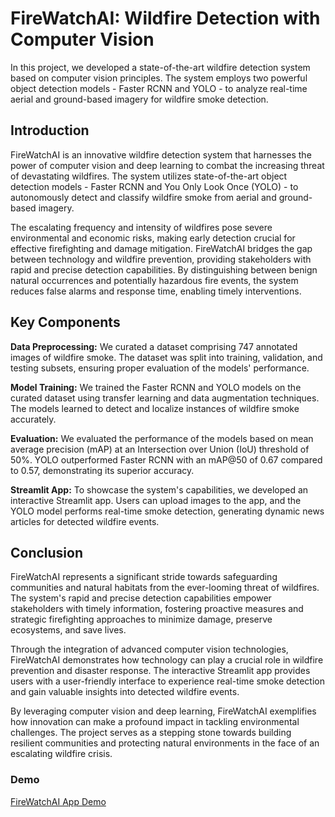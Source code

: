 <h1>FireWatchAI: Wildfire Detection with Computer Vision</h1>

In this project, we developed a state-of-the-art wildfire detection system based on computer vision principles. The system employs two powerful object detection models - Faster RCNN and YOLO - to analyze real-time aerial and ground-based imagery for wildfire smoke detection.

<h2>Introduction</h2>

FireWatchAI is an innovative wildfire detection system that harnesses the power of computer vision and deep learning to combat the increasing threat of devastating wildfires. The system utilizes state-of-the-art object detection models - Faster RCNN and You Only Look Once (YOLO) - to autonomously detect and classify wildfire smoke from aerial and ground-based imagery.

The escalating frequency and intensity of wildfires pose severe environmental and economic risks, making early detection crucial for effective firefighting and damage mitigation. FireWatchAI bridges the gap between technology and wildfire prevention, providing stakeholders with rapid and precise detection capabilities. By distinguishing between benign natural occurrences and potentially hazardous fire events, the system reduces false alarms and response time, enabling timely interventions.

<h2>Key Components</h2>

**Data Preprocessing:** We curated a dataset comprising 747 annotated images of wildfire smoke. The dataset was split into training, validation, and testing subsets, ensuring proper evaluation of the models' performance.

**Model Training:** We trained the Faster RCNN and YOLO models on the curated dataset using transfer learning and data augmentation techniques. The models learned to detect and localize instances of wildfire smoke accurately.

**Evaluation:** We evaluated the performance of the models based on mean average precision (mAP) at an Intersection over Union (IoU) threshold of 50%. YOLO outperformed Faster RCNN with an mAP@50 of 0.67 compared to 0.57, demonstrating its superior accuracy.

**Streamlit App:** To showcase the system's capabilities, we developed an interactive Streamlit app. Users can upload images to the app, and the YOLO model performs real-time smoke detection, generating dynamic news articles for detected wildfire events.

<h2>Conclusion</h2>

FireWatchAI represents a significant stride towards safeguarding communities and natural habitats from the ever-looming threat of wildfires. The system's rapid and precise detection capabilities empower stakeholders with timely information, fostering proactive measures and strategic firefighting approaches to minimize damage, preserve ecosystems, and save lives.

Through the integration of advanced computer vision technologies, FireWatchAI demonstrates how technology can play a crucial role in wildfire prevention and disaster response. The interactive Streamlit app provides users with a user-friendly interface to experience real-time smoke detection and gain valuable insights into detected wildfire events.

By leveraging computer vision and deep learning, FireWatchAI exemplifies how innovation can make a profound impact in tackling environmental challenges. The project serves as a stepping stone towards building resilient communities and protecting natural environments in the face of an escalating wildfire crisis.

<h3>Demo</h3>

[FireWatchAI App Demo](https://firewatch-ai-fbqfb4dawupukndsmmv65c.streamlit.app/)